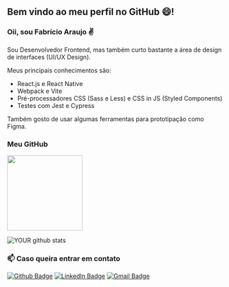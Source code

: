 ## Bem vindo ao meu perfil no GitHub :smile:!

### Oii, sou Fabrício Araujo ✌

Sou Desenvolvedor Frontend, mas também curto bastante a área de design de interfaces (UI/UX Design).

Meus principais conhecimentos são: 
- React.js e React Native
- Webpack e Vite
- Pré-processadores CSS (Sass e Less) e CSS in JS (Styled Components)
- Testes com Jest e Cypress

Também gosto de usar algumas ferramentas para prototipação como Figma.

### Meu GitHub
<img height="175em" src="https://github-readme-stats.vercel.app/api/top-langs/?username=fabricio-ap&layout=compact&theme=dark&custom_title=Linguagens" />


![YOUR github stats](https://github-readme-stats.vercel.app/api?username=fabricio-ap)


### 📫 Caso queira entrar em contato
[![Github Badge](https://img.shields.io/badge/-Github-000?style=for-the-badge&logo=Github&logoColor=white&link=https://github.com/fabricio-ap/)](https://github.com/fabricio-ap/)
[![LinkedIn Badge](https://img.shields.io/badge/-LinkedIn-0A66C2?logo=linkedin&logoColor=white&style=for-the-badge&link=https://www.linkedin.com/in/fabricioapereira/)](https://www.linkedin.com/in/fabricioapereira/)
[![Gmail Badge](https://img.shields.io/badge/-Gmail-FF0000?style=for-the-badge&labelColor=FF0000&logo=gmail&logoColor=white&link=mailto:<fabricioaraujo051@gmail.com>)](mailto:<fabricioaraujo051@gmail.com>)
